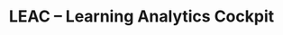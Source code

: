 ---
title: LEAC – Learning Analytics Cockpit
link: na
status: active
time: 03/2022–12/2023
funding: Free State of Saxony, Ministry of Science
---